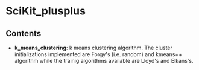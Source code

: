 # SciKit_plusplus

## Contents

* **k_means_clustering**: k means clustering algorithm. The cluster initializations implemented are Forgy's (i.e. random) and kmeans++ algorithm while the trainig algorithms available are Lloyd's and Elkans's. 
